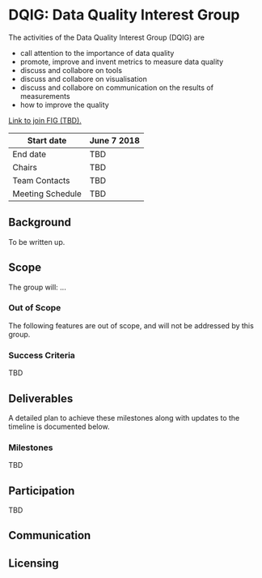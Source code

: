
# DQIG: Data Quality Interest Group

The activities of the Data Quality Interest Group (DQIG) are

* call attention to the importance of data quality
* promote, improve and invent metrics to measure data quality
* discuss and collabore on tools
* discuss and collabore on visualisation
* discuss and collabore on communication on the results of measurements
* how to improve the quality

[Link to join FIG (TBD).]()

| Start date | June 7 2018 |
| ---------- | ----------- |
| End date   | TBD |
| Chairs     | TBD |
| Team Contacts| TBD |
| Meeting Schedule | TBD |

## Background
To be written up.

## Scope
The group will: ...

### Out of Scope
The following features are out of scope, and will not be addressed by this group.

### Success Criteria
TBD

## Deliverables
A detailed plan to achieve these milestones along with updates to the timeline is documented below.

### Milestones
TBD

## Participation
TBD

## Communication


## Licensing

